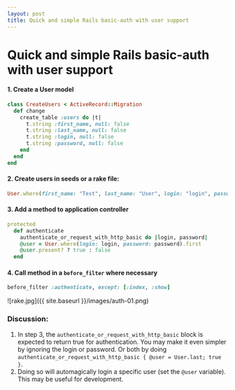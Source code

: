 ```yaml
---
layout: post
title: Quick and simple Rails basic-auth with user support
---
```

# Quick and simple Rails basic-auth with user support

#### 1. Create a User model

```ruby
class CreateUsers < ActiveRecord::Migration
  def change
    create_table :users do |t|
      t.string :first_name, null: false
      t.string :last_name, null: false
      t.string :login, null: false
      t.string :password, null: false
    end
  end
end
```

#### 2. Create users in seeds or a rake file:

```ruby
User.where(first_name: "Test", last_name: "User", login: "login", password: "password").first_or_create
```

#### 3. Add a method to application controller

```ruby
protected
  def authenticate
    authenticate_or_request_with_http_basic do |login, password|
    @user = User.where(login: login, password: password).first
    @user.present? ? true : false
  end
```

#### 4. Call method in a `before_filter` where necessary

```ruby
before_filter :authenticate, except: [:index, :show]
```

![rake.jpg]({{ site.baseurl }}/images/auth-01.png)

### Discussion:

1. In step 3, the `authenticate_or_request_with_http_basic` block is expected to return true for authentication.
  You may make it even simpler by ignoring the login or password. Or both by doing
  `authenticate_or_request_with_http_basic { @user = User.last; true }`.
2. Doing so will automagically login a specific user (set the `@user` variable). This may be useful for development.
